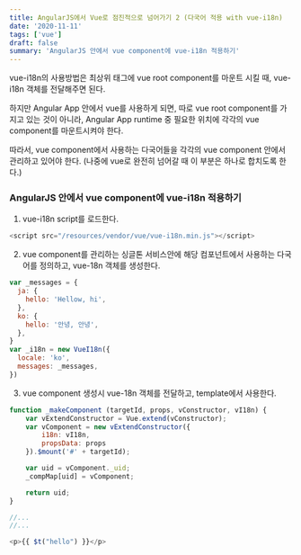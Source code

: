 ```yaml
---
title: AngularJS에서 Vue로 점진적으로 넘어가기 2 (다국어 적용 with vue-i18n)
date: '2020-11-11'
tags: ['vue']
draft: false
summary: 'AngularJS 안에서 vue component에 vue-i18n 적용하기'
---
```


vue-i18n의 사용방법은 최상위 태그에 vue root component를 마운트 시킬 때, vue-i18n 객체를 전달해주면 된다.

하지만 Angular App 안에서 vue를 사용하게 되면, 따로 vue root component를 가지고 있는 것이 아니라, Angular App runtime 중 필요한 위치에 각각의 vue component를 마운트시켜야 한다.

따라서, vue component에서 사용하는 다국어들을 각각의 vue component 안에서 관리하고 있어야 한다. (나중에 vue로 완전히 넘어갈 때 이 부분은 하나로 합치도록 한다.)

### AngularJS 안에서 vue component에 vue-i18n 적용하기

1. vue-i18n script를 로드한다.

```js
<script src="/resources/vendor/vue/vue-i18n.min.js"></script>
```

2. vue component를 관리하는 싱글톤 서비스안에 해당 컴포넌트에서 사용하는 다국어를 정의하고, vue-18n 객체를 생성한다.

```js
var _messages = {
  ja: {
    hello: 'Hellow, hi',
  },
  ko: {
    hello: '안녕, 안녕',
  },
}
var _i18n = new VueI18n({
  locale: 'ko',
  messages: _messages,
})
```

3. vue component 생성시 vue-18n 객체를 전달하고, template에서 사용한다.

```js
function _makeComponent (targetId, props, vConstructor, vI18n) {
    var vExtendConstructor = Vue.extend(vConstructor);
    var vComponent = new vExtendConstructor({
        i18n: vI18n,
        propsData: props
    }).$mount('#' + targetId);

    var uid = vComponent._uid;
    _compMap[uid] = vComponent;

    return uid;
}

//...
//...

<p>{{ $t("hello") }}</p>
```
